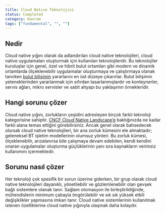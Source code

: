 ```yaml
---
title: Cloud Native Teknolojisi
status: Completed
category: Kavram
tags: ["fundamental", "", ""]
---
```


## Nedir

Cloud native yığını olarak da adlandırılan cloud native teknolojileri, cloud native uygulamaları oluşturmak için kullanılan teknolojilerdir.
Bu teknolojiler kuruluşlar için genel, özel ve hibrit bulut ortamları gibi modern ve dinamik ortamlarda ölçeklenebilir uygulamalar oluşturmaya ve çalıştırmaya olanak tanırken [bulut bilişimin](/tr/cloud-computing/) yararlarını en üst düzeye çıkarırlar.
Bulut bilişimin yeteneklerinden yararlanmak için sıfırdan tasarlanmışlardır ve konteynerler, servis ağları, mikro servisler ve sabit altyapı bu yaklaşımın örnekleridir.


## Hangi sorunu çözer

Cloud native yığını, zorlukların çeşidini adresleyen birçok farklı teknoloji kategorisine sahiptir.
[CNCF Cloud Native Landscape’e](https://landscape.cncf.io/) baktığınızda ne kadar farklı alana temas ettiğini görebilirsiniz.
Ancak genel olarak bahsedecek olursak cloud native teknolojileri, bir ana zorluk kümesini ele almaktadır; geleneksel BT işletim modellerinin olumsuz yönleri.
Bu zorluk kümesi, ölçeklenebilir, arızalanırsa bile çalışmaya devam edebilen, kendi kendini onaran uygulamalar oluşturma güçlüklerinin yanı sıra kaynakların verimsiz kullanımını içermektedir.


## Sorunu nasıl çözer

Her teknoloji çok spesifik bir sorun üzerine giderken, bir grup olarak cloud native teknolojileri dayanıklı, yönetilebilir ve gözlemlenebilir olan gevşek bağlı sistemlere olanak tanır.
Sağlam otomasyon ile birleştirildiğinde, mühendislerin minimum çabayla öngörülebilir ve sık sık yüksek etkili değişiklikler yapmasına imkan tanır.
Cloud native sistemlerinin kullanılmak istenen özelliklerine cloud native yığınıyla ulaşmak daha kolaydır.
